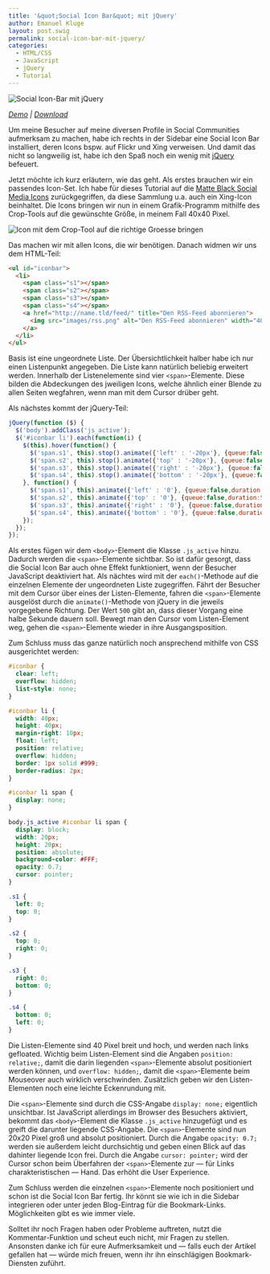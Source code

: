 ```yaml
---
title: '&quot;Social Icon Bar&quot; mit jQuery'
author: Emanuel Kluge
layout: post.swig
permalink: social-icon-bar-mit-jquery/
categories:
  - HTML/CSS
  - JavaScript
  - jQuery
  - Tutorial
---
```


<noscript data-src="/wp-content/uploads/2009/10/social-icon-bar-mit-jquery.jpg" data-alt="Social Icon-Bar mit jQuery">
<img src="/wp-content/uploads/2009/10/social-icon-bar-mit-jquery.jpg" alt="Social Icon-Bar mit jQuery">
</noscript>

*[Demo][demo] | [Download][download]*

Um meine Besucher auf meine diversen Profile in Social Communities aufmerksam zu machen, habe ich rechts in der Sidebar eine Social Icon Bar installiert, deren Icons bspw. auf Flickr und Xing verweisen. Und damit das nicht so langweilig ist, habe ich den Spaß noch ein wenig mit [jQuery][jquery] befeuert.

Jetzt möchte ich kurz erläutern, wie das geht. Als erstes brauchen wir ein passendes Icon-Set. Ich habe für dieses Tutorial auf die [Matte Black Social Media Icons][webtreats] zurückgegriffen, da diese Sammlung u.a. auch ein Xing-Icon beinhaltet. Die Icons bringen wir nun in einem Grafik-Programm mithilfe des Crop-Tools auf die gewünschte Größe, in meinem Fall 40x40 Pixel.

<noscript data-src="/wp-content/uploads/2009/10/icon-crop-tool.jpg" data-alt="Icon mit dem Crop-Tool auf die richtige Groesse bringen">
<img src="/wp-content/uploads/2009/10/icon-crop-tool.jpg" alt="Icon mit dem Crop-Tool auf die richtige Groesse bringen">
</noscript>

Das machen wir mit allen Icons, die wir benötigen. Danach widmen wir uns dem HTML-Teil:

```html
<ul id="iconbar">
  <li>
    <span class="s1"></span>
    <span class="s2"></span>
    <span class="s3"></span>
    <span class="s4"></span>
    <a href="http://name.tld/feed/" title="Den RSS-Feed abonnieren">
      <img src="images/rss.png" alt="Den RSS-Feed abonnieren" width="40" height="40" title="Den RSS-Feed abonnieren" />
    </a>
  </li>
</ul>
```

Basis ist eine ungeordnete Liste. Der Übersichtlichkeit halber habe ich nur einen Listenpunkt angegeben. Die Liste kann natürlich beliebig erweitert werden. Innerhalb der Listenelemente sind vier `<span>`-Elemente. Diese bilden die Abdeckungen des jweiligen Icons, welche ähnlich einer Blende zu allen Seiten wegfahren, wenn man mit dem Cursor drüber geht.

Als nächstes kommt der jQuery-Teil:

```javascript
jQuery(function ($) {
  $('body').addClass('js_active');
  $('#iconbar li').each(function(i) {
    $(this).hover(function() {
      $('span.s1', this).stop().animate({'left' : '-20px'}, {queue:false,duration:500});
      $('span.s2', this).stop().animate({'top' : '-20px'}, {queue:false,duration:500});
      $('span.s3', this).stop().animate({'right' : '-20px'}, {queue:false,duration:500});
      $('span.s4', this).stop().animate({'bottom' : '-20px'}, {queue:false,duration:500});
    }, function() {
      $('span.s1', this).animate({'left' : '0'}, {queue:false,duration:500});
      $('span.s2', this).animate({'top' : '0'}, {queue:false,duration:500});
      $('span.s3', this).animate({'right' : '0'}, {queue:false,duration:500});
      $('span.s4', this).animate({'bottom' : '0'}, {queue:false,duration:500});
    });
  });
});
```

Als erstes fügen wir dem `<body>`-Element die Klasse `.js_active` hinzu. Dadurch werden die `<span>`-Elemente sichtbar. So ist dafür gesorgt, dass die Social Icon Bar auch ohne Effekt funktioniert, wenn der Besucher JavaScript deaktiviert hat. Als nächtes wird mit der `each()`-Methode auf die einzelnen Elemente der ungeordneten Liste zugegriffen. Fährt der Besucher mit dem Cursor über eines der Listen-Elemente, fahren die `<span>`-Elemente ausgelöst durch die `animate()`-Methode von jQuery in die jeweils vorgegebene Richtung. Der Wert `500` gibt an, dass dieser Vorgang eine halbe Sekunde dauern soll. Bewegt man den Cursor vom Listen-Element weg, gehen die `<span>`-Elemente wieder in ihre Ausgangsposition.

Zum Schluss muss das ganze natürlich noch ansprechend mithilfe von CSS ausgerichtet werden:

```css
#iconbar {
  clear: left;
  overflow: hidden;
  list-style: none;
}

#iconbar li {
  width: 40px;
  height: 40px;
  margin-right: 10px;
  float: left;
  position: relative;
  overflow: hidden;
  border: 1px solid #999;
  border-radius: 2px;
}

#iconbar li span {
  display: none;
}

body.js_active #iconbar li span {
  display: block;
  width: 20px;
  height: 20px;
  position: absolute;
  background-color: #FFF;
  opacity: 0.7;
  cursor: pointer;
}

.s1 {
  left: 0;
  top: 0;
}

.s2 {
  top: 0;
  right: 0;
}

.s3 {
  right: 0;
  bottom: 0;
}

.s4 {
  bottom: 0;
  left: 0;
}
```

Die Listen-Elemente sind 40 Pixel breit und hoch, und werden nach links gefloated. Wichtig beim Listen-Element sind die Angaben `position: relative;`, damit die darin liegenden `<span>`-Elemente absolut positioniert werden können, und `overflow: hidden;`, damit die `<span>`-Elemente beim Mouseover auch wirklich verschwinden. Zusätzlich geben wir den Listen-Elementen noch eine leichte Eckenrundung mit.

Die `<span>`-Elemente sind durch die CSS-Angabe `display: none;` eigentlich unsichtbar. Ist JavaScript allerdings im Browser des Besuchers aktiviert, bekommt das `<body>`-Element die Klasse `.js_active` hinzugefügt und es greift die darunter liegende CSS-Angabe. Die `<span>`-Elemente sind nun 20x20 Pixel groß und absolut positioniert. Durch die Angabe `opacity: 0.7;` werden sie außerdem leicht durchsichtig und geben einen Blick auf das dahinter liegende Icon frei. Durch die Angabe `cursor: pointer;` wird der Cursor schon beim Überfahren der `<span>`-Elemente zur &mdash; für Links charakteristischen &mdash; Hand. Das erhöht die User Experience.

Zum Schluss werden die einzelnen `<span>`-Elemente noch positioniert und schon ist die Social Icon Bar fertig. Ihr könnt sie wie ich in die Sidebar integrieren oder unter jeden Blog-Eintrag für die Bookmark-Links. Möglichkeiten gibt es wie immer viele.

Solltet ihr noch Fragen haben oder Probleme auftreten, nutzt die Kommentar-Funktion und scheut euch nicht, mir Fragen zu stellen. Ansonsten danke ich für eure Aufmerksamkeit und &mdash; falls euch der Artikel gefallen hat &mdash; würde mich freuen, wenn ihr ihn einschlägigen Bookmark-Diensten zuführt.

[demo]: http://www.emanuel-kluge.de/demo/social-icon-bar-mit-jquery/
[download]: /wp-content/uploads/2009/09/social-icon-bar-mit-jquery.zip
[jquery]: http://jquery.com/
[webtreats]: http://webtreats.mysitemyway.com/154-matte-black-social-media-icons/
